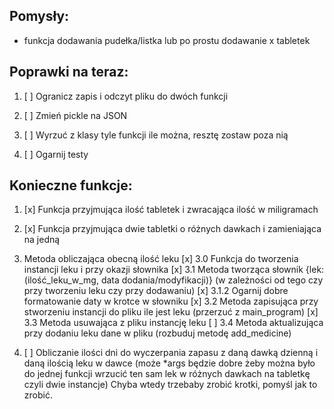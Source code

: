 ## Pomysły:

* funkcja dodawania pudełka/listka lub po prostu dodawanie x tabletek

## Poprawki na teraz:

1. [ ] Ogranicz zapis i odczyt pliku do dwóch funkcji

2. [ ] Zmień pickle na JSON

3. [ ] Wyrzuć z klasy tyle funkcji ile można, resztę zostaw poza nią

4. [ ] Ogarnij testy

## Konieczne funkcje:

1. [x] Funkcja przyjmująca ilość tabletek i zwracająca ilość w miligramach

2. [x] Funkcja przyjmująca dwie tabletki o różnych dawkach i zamieniająca na jedną

3. Metoda obliczająca obecną ilość leku
   [x] 3.0 Funkcja do tworzenia instancji leku i przy okazji słownika
   [x] 3.1 Metoda tworząca słownik {lek: (ilość_leku_w_mg, data dodania/modyfikacji)} (w zależności od tego czy przy tworzeniu leku czy przy dodawaniu)
       [x] 3.1.2 Ogarnij dobre formatowanie daty w krotce w słowniku
   [x] 3.2 Metoda zapisująca przy stworzeniu instancji do pliku ile jest leku (przerzuć z main_program)
   [x] 3.3 Metoda usuwająca z pliku instancję leku
   [ ] 3.4 Metoda aktualizująca przy dodaniu leku dane w pliku (rozbuduj metodę add_medicine)

4. [ ] Obliczanie ilości dni do wyczerpania zapasu z daną dawką dzienną i daną ilością leku w dawce (może *args będzie
   dobre żeby można było do jednej funkcji wrzucić ten sam lek w różnych dawkach na tabletkę czyli dwie instancje)
   Chyba wtedy trzebaby zrobić krotki, pomyśl jak to zrobić.
